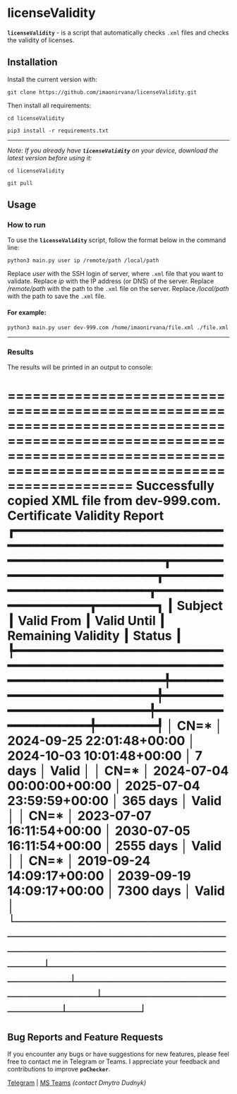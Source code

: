 # licenseValidity

**```licenseValidity```** - is a script that automatically checks ```.xml``` files and checks the validity of licenses.

## Installation

Install the current version with:

```shell
git clone https://github.com/imaonirvana/licenseValidity.git
```

Then install all requirements:

```shell
cd licenseValidity
```
```shell
pip3 install -r requirements.txt
```

___

*Note: If you already have **```licenseValidity```** on your device, download the latest version before using it:*

```shell
cd licenseValidity
```
```shell
git pull
```

## Usage

### How to run

To use the **```licenseValidity```** script, follow the format below in the command line:

```python3
python3 main.py user ip /remote/path /local/path
```

Replace *user* with the SSH login of server, where ```.xml``` file that you want to validate.
Replace *ip* with the IP address (or DNS) of the server.
Replace */remote/path* with the path to the ```.xml``` file on the server.
Replace */local/path* with the path to save the ```.xml``` file.

#### For example:

```python3
python3 main.py user dev-999.com /home/imaonirvana/file.xml ./file.xml
```

___

### Results

The results will be printed in an output to console:

===========================================================================================================================================================================
Successfully copied XML file from dev-999.com.
                                                                     Certificate Validity Report                                                                      
┏━━━━━━━━━━━━━━━━━━━━━━━━━━━━━━━━━━━━━━━━━━━━━━━━━━━━━━━━━━━━━━━━━━━━━━━━━━━━━━┳━━━━━━━━━━━━━━━━━━━━━━━━━━━┳━━━━━━━━━━━━━━━━━━━━━━━━━━━┳━━━━━━━━━━━━━━━━━━━━┳━━━━━━━━┓
┃ Subject                                                                      ┃ Valid From                ┃ Valid Until               ┃ Remaining Validity ┃ Status ┃
┡━━━━━━━━━━━━━━━━━━━━━━━━━━━━━━━━━━━━━━━━━━━━━━━━━━━━━━━━━━━━━━━━━━━━━━━━━━━━━━╇━━━━━━━━━━━━━━━━━━━━━━━━━━━╇━━━━━━━━━━━━━━━━━━━━━━━━━━━╇━━━━━━━━━━━━━━━━━━━━╇━━━━━━━━┩
│ CN=*                                                                         │ 2024-09-25 22:01:48+00:00 │ 2024-10-03 10:01:48+00:00 │       7 days       │ Valid  │
│ CN=*                                                                         │ 2024-07-04 00:00:00+00:00 │ 2025-07-04 23:59:59+00:00 │      365 days      │ Valid  │
│ CN=*                                                                         │ 2023-07-07 16:11:54+00:00 │ 2030-07-05 16:11:54+00:00 │     2555 days      │ Valid  │
│ CN=*                                                                         │ 2019-09-24 14:09:17+00:00 │ 2039-09-19 14:09:17+00:00 │     7300 days      │ Valid  │
└──────────────────────────────────────────────────────────────────────────────┴───────────────────────────┴───────────────────────────┴────────────────────┴────────┘
===========================================================================================================================================================================

## Bug Reports and Feature Requests

If you encounter any bugs or have suggestions for new features, please feel free to contact me in Telegram or Teams. I appreciate your feedback and contributions to improve **```poChecker```**.

[Telegram](https://t.me/imaonirvana "Telegram") | [MS Teams](https://teams.microsoft.com/ "MS Teams") *(contact Dmytro Dudnyk)*
